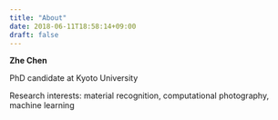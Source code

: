 ```yaml
---
title: "About"
date: 2018-06-11T18:58:14+09:00
draft: false
---
```


**Zhe Chen**

PhD candidate at Kyoto University

Research interests: material recognition, computational photography, machine learning
